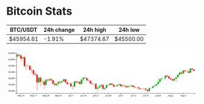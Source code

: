 # Bitcoin Stats

BTC/USDT|24h change|24h high|24h low|
|---|---|---|---|
|$45954.61|-1.91%|$47374.67|$45500.00|

<img src="./chart.svg">
